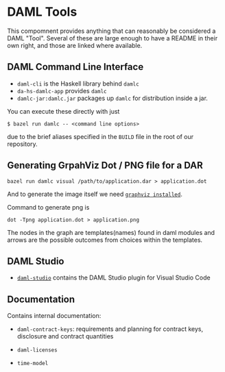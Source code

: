 # DAML Tools

This compomnent provides anything that can reasonably be considered a DAML "Tool". Several of these are large enough to have a README in their own right, and those
are linked where available.

## DAML Command Line Interface

* `daml-cli` is the Haskell library behind `damlc`
* `da-hs-damlc-app` provides `damlc`
* `damlc-jar:damlc.jar` packages up `damlc` for distribution inside a jar.

You can execute these directly with just

```
$ bazel run damlc -- <command line options>
```

due to the brief aliases specified in the `BUILD` file in the
root of our repository.

## Generating GrpahViz Dot / PNG file for a DAR
```
bazel run damlc visual /path/to/application.dar > application.dot
```
And to generate the image itself we need [`graphviz installed`](http://www.graphviz.org/download/).

Command to generate png is

```
dot -Tpng application.dot > application.png
```

The nodes in the graph are templates(names) found in daml modules and arrows are the possible outcomes from choices within the templates.


## DAML Studio

* [`daml-studio`](daml-studio/README.md) contains the DAML Studio plugin for Visual Studio Code

## Documentation

Contains internal documentation:

* `daml-contract-keys`: requirements and planning for contract keys, disclosure and contract quantities

* `daml-licenses`

* `time-model`
